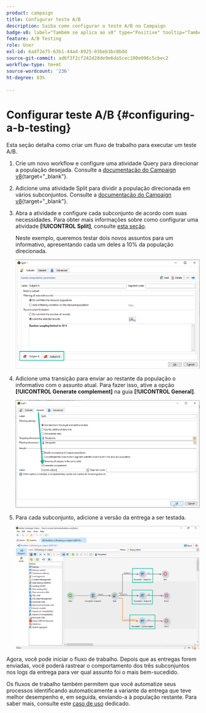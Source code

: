 ```yaml
---
product: campaign
title: Configurar teste A/B
description: Saiba como configurar o teste A/B no Campaign
badge-v8: label="Também se aplica ao v8" type="Positive" tooltip="Também se aplica ao Campaign v8"
feature: A/B Testing
role: User
exl-id: 6adf2e75-63b1-44ad-8925-03beb3bc0bdd
source-git-commit: ad6f3f2cf242d28de9e6da5cec100e096c5cbec2
workflow-type: tm+mt
source-wordcount: '236'
ht-degree: 83%

---
```


# Configurar teste A/B {#configuring-a-b-testing}

Esta seção detalha como criar um fluxo de trabalho para executar um teste A/B.

1. Crie um novo workflow e configure uma atividade Query para direcionar a população desejada. Consulte a [documentação do Campaign v8](https://experienceleague.adobe.com/docs/campaign/automation/workflows/wf-activities/targeting-activities/query.html?lang=pt-BR){target="_blank"}.

1. Adicione uma atividade Split para dividir a população direcionada em vários subconjuntos. Consulte a [documentação do Campaign v8](https://experienceleague.adobe.com/docs/campaign/automation/workflows/wf-activities/targeting-activities/split.html?lang=pt-BR){target="_blank"}.

1. Abra a atividade e configure cada subconjunto de acordo com suas necessidades. Para obter mais informações sobre como configurar uma atividade **[!UICONTROL Split]**, consulte [esta seção](../../workflow/using/split.md).

   Neste exemplo, queremos testar dois novos assuntos para um informativo, apresentando cada um deles a 10% da população direcionada.

   ![](assets/ab-testing-split.png)

1. Adicione uma transição para enviar ao restante da população o informativo com o assunto atual. Para fazer isso, ative a opção **[!UICONTROL Generate complement]** na guia **[!UICONTROL General]**.

   ![](assets/ab-testing-complement.png)

1. Para cada subconjunto, adicione a versão da entrega a ser testada.

   ![](assets/ab-testing-delivery.png)

Agora, você pode iniciar o fluxo de trabalho. Depois que as entregas forem enviadas, você poderá rastrear o comportamento dos três subconjuntos nos logs da entrega para ver qual assunto foi o mais bem-sucedido.

Os fluxos de trabalho também permitem que você automatize seus processos identificando automaticamente a variante da entrega que teve melhor desempenho e, em seguida, enviando-a à população restante. Para saber mais, consulte este [caso de uso](a-b-testing-use-case.md) dedicado.
